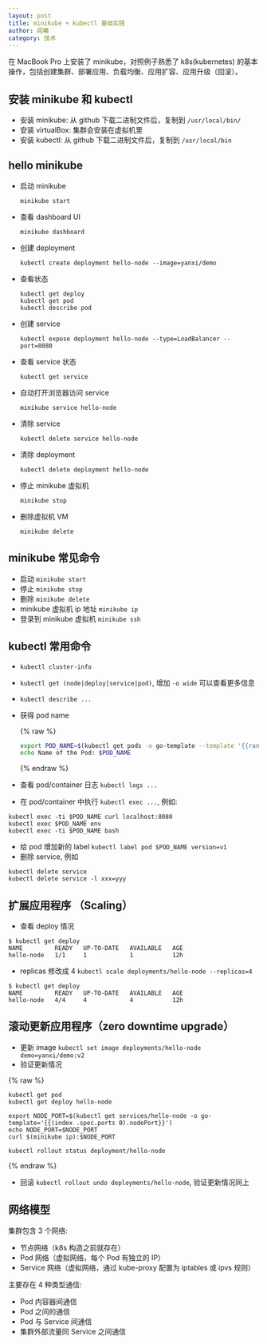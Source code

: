 ```yaml
---
layout: post
title: minikube + kubectl 基础实践
author: 阎曦
category: 技术
---
```


在 MacBook Pro 上安装了 minikube，对照例子熟悉了 k8s(kubernetes) 的基本操作，包括创建集群、部署应用、负载均衡、应用扩容、应用升级（回滚）。

## 安装 minikube 和 kubectl

- 安装 minikube: 从 github 下载二进制文件后，复制到 `/usr/local/bin/`
- 安装 virtualBox: 集群会安装在虚拟机里
- 安装 kubectl: 从 github 下载二进制文件后，复制到 `/usr/local/bin`

## hello minikube

- 启动 minikube

  `minikube start`

- 查看 dashboard UI

  `minikube dashboard`

- 创建 deployment

  `kubectl create deployment hello-node --image=yanxi/demo`

<!-- more -->

- 查看状态

  ```
  kubectl get deploy
  kubectl get pod
  kubectl describe pod
  ```

- 创建 service

  `kubectl expose deployment hello-node --type=LoadBalancer --port=8080`

- 查看 service 状态

  `kubectl get service`

- 自动打开浏览器访问 service

  `minikube service hello-node`

- 清除 service

  `kubectl delete service hello-node`

- 清除 deployment

  `kubectl delete deployment hello-node`

- 停止 minikube 虚拟机

  `minikube stop`

- 删除虚拟机 VM

  `minikube delete`

## minikube 常见命令

- 启动 `minikube start`
- 停止 `minikube stop`
- 删除 `minikube delete`
- minikube 虚拟机 ip 地址 `minikube ip`
- 登录到 minikube 虚拟机 `minikube ssh`

## kubectl 常用命令

- `kubectl cluster-info`
- `kubectl get (node|deploy|service|pod)`, 增加 `-o wide` 可以查看更多信息
- `kubectl describe ...`
- 获得 pod name

  {% raw %}

  ```bash
  export POD_NAME=$(kubectl get pods -o go-template --template '{{range .items}}{{.metadata.name}}{{"\n"}}{{end}}')
  echo Name of the Pod: $POD_NAME
  ```

  {% endraw %}

- 查看 pod/container 日志 `kubectl logs ...`
- 在 pod/container 中执行 `kubectl exec ...`, 例如:

```
kubectl exec -ti $POD_NAME curl localhost:8080
kubectl exec $POD_NAME env
kubectl exec -ti $POD_NAME bash
```

- 给 pod 增加新的 label `kubectl label pod $POD_NAME version=v1`
- 删除 service, 例如

```
kubectl delete service
kubectl delete service -l xxx=yyy
```

## 扩展应用程序 （Scaling）

- 查看 deploy 情况

```
$ kubectl get deploy
NAME         READY   UP-TO-DATE   AVAILABLE   AGE
hello-node   1/1     1            1           12h
```

- replicas 修改成 4 `kubectl scale deployments/hello-node --replicas=4`

```
$ kubectl get deploy
NAME         READY   UP-TO-DATE   AVAILABLE   AGE
hello-node   4/4     4            4           12h
```

## 滚动更新应用程序（zero downtime upgrade）

- 更新 image `kubectl set image deployments/hello-node demo=yanxi/demo:v2`
- 验证更新情况

{% raw %}

```
kubectl get pod
kubectl get deploy hello-node

export NODE_PORT=$(kubectl get services/hello-node -o go-template='{{(index .spec.ports 0).nodePort}}')
echo NODE_PORT=$NODE_PORT
curl $(minikube ip):$NODE_PORT

kubectl rollout status deployment/hello-node
```

{% endraw %}

- 回滚 `kubectl rollout undo deployments/hello-node`, 验证更新情况同上

## 网络模型

集群包含 3 个网络:

- 节点网络（k8s 构造之前就存在）
- Pod 网络（虚拟网络，每个 Pod 有独立的 IP）
- Service 网络（虚拟网络，通过 kube-proxy 配置为 iptables 或 ipvs 规则）

主要存在 4 种类型通信:

- Pod 内容器间通信
- Pod 之间的通信
- Pod 与 Service 间通信
- 集群外部流量同 Service 之间通信
